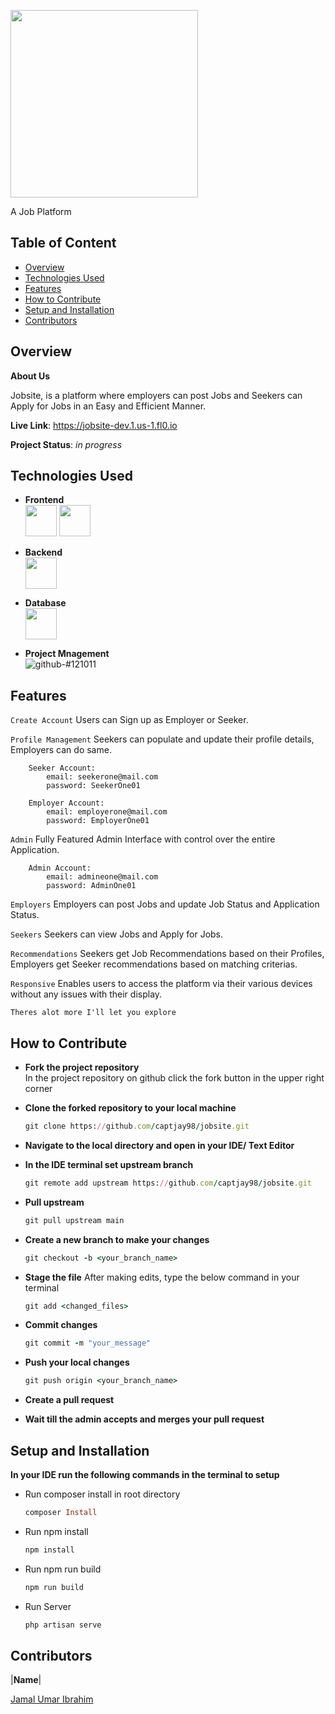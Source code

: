 <p align="left">
    <img height= "300px" src="https://imgur.com/DUXXzoj">
<p/>

 A Job Platform

## Table of Content
* [Overview](#overview)
* [Technologies Used](#technologies-used)
* [Features](#features)
* [How to Contribute](#how-to-contribute)
* [Setup and Installation](#setup-and-installation)
* [Contributors](#contributors)

## Overview
__About Us__

Jobsite, is a platform where employers can post Jobs and Seekers can Apply for Jobs in an Easy and Efficient Manner.

__Live Link__: https://jobsite-dev.1.us-1.fl0.io

__Project Status__: _in progress_

## Technologies Used
  - __Frontend__ <br/>
    <img height=50 src="https://cdn.jsdelivr.net/gh/devicons/devicon/icons/vuejs/vuejs-original.svg"/>
    <img height=50 src="https://cdn.jsdelivr.net/gh/devicons/devicon/icons/tailwindcss/tailwindcss-plain.svg"/>

  - __Backend__ <br/>
    <img height=50 src="https://cdn.jsdelivr.net/gh/devicons/devicon/icons/laravel/laravel-plain.svg"/>

  - __Database__ <br/>
    <img height=50 src="https://cdn.jsdelivr.net/gh/devicons/devicon/icons/postgresql/postgresql-plain.svg" />
  
  - __Project Mnagement__ <br/>
    ![github-#121011](https://user-images.githubusercontent.com/72948572/183911700-45ab5ec7-8f95-41ce-8d0e-616ddca2827f.svg)

## Features
  `Create Account` Users can Sign up as Employer or Seeker.

  `Profile Management`   Seekers can populate and update their profile details, Employers can do same.
  
        Seeker Account:
            email: seekerone@mail.com
            password: SeekerOne01
  
        Employer Account:
            email: employerone@mail.com
            password: EmployerOne01

  
  `Admin` Fully Featured Admin Interface with control over the entire Application.
  
        Admin Account:
            email: admineone@mail.com
            password: AdminOne01

  
  `Employers` Employers can post Jobs and update Job Status and Application Status.

  
  `Seekers` Seekers can view Jobs and Apply for Jobs.

  
  `Recommendations` Seekers get Job Recommendations based on their Profiles, Employers get Seeker recommendations based on matching criterias.

  
  `Responsive` Enables users to access the platform via their various devices without any issues with their display.

  
  `Theres alot more I'll let you explore`
  
## How to Contribute 
- __Fork the project repository__<br/>
In the project repository on github click the fork button in the upper right corner

- __Clone the forked repository to your local machine__

    ```ruby
    git clone https://github.com/captjay98/jobsite.git
    ```
- __Navigate to the local directory and open in your IDE/ Text Editor__

- __In the IDE terminal set upstream branch__

    ```ruby
    git remote add upstream https://github.com/captjay98/jobsite.git
    ```
- __Pull upstream__

    ```ruby
    git pull upstream main
    ```
    
- __Create a new branch to make your changes__

    ```ruby
    git checkout -b <your_branch_name>
    ```
    
- __Stage the file__
After making edits, type the below command in your terminal

    ```ruby
    git add <changed_files>
    ```
- __Commit changes__

    ```ruby
    git commit -m "your_message"
    ```
- __Push your local changes__

    ```ruby
    git push origin <your_branch_name>
    ```
    
- __Create a pull request__

- __Wait till the admin accepts and merges your pull request__

## Setup and Installation 
  __In your IDE run the following commands in the terminal to setup__

- Run composer install in root directory

    ``` ruby
    composer Install
    ``` 
- Run npm install

    ``` ruby
    npm install
    ``` 
- Run npm run build
    ``` ruby
    npm run build
    ```
- Run Server

    ``` ruby
    php artisan serve
    ```

## Contributors

|__Name__|

[Jamal Umar Ibrahim](https://github.com/captjay98)
